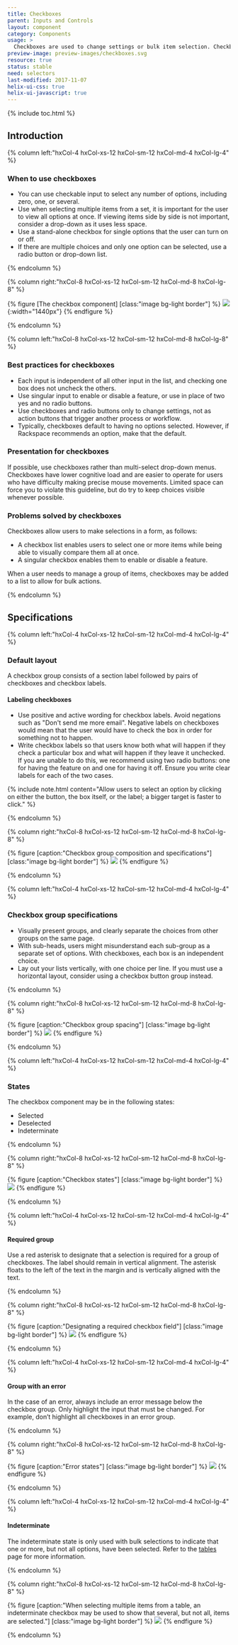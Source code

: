```yaml
---
title: Checkboxes
parent: Inputs and Controls
layout: component
category: Components
usage: >
  Checkboxes are used to change settings or bulk item selection. Checkboxes allow the user to select zero, one, or several items.
preview-image: preview-images/checkboxes.svg
resource: true
status: stable
need: selectors
last-modified: 2017-11-07
helix-ui-css: true
helix-ui-javascript: true
---
```


{% include toc.html %}

<section class="static-section" markdown="1">

## Introduction

<div class="hxRow"  markdown="1">

{% column left:"hxCol-4 hxCol-xs-12 hxCol-sm-12 hxCol-md-4 hxCol-lg-4" %}

### When to use checkboxes

- You can use checkable input to select any number of options, including zero, one, or several.
- Use when selecting multiple items from a set, it is important for the user to view all options at once. If viewing items side by side is not important, consider a drop-down as it uses less space.
- Use a stand-alone checkbox for single options that the user can turn on or off.
- If there are multiple choices and only one option can be selected, use a radio button or drop-down list.

{% endcolumn %}

{% column right:"hxCol-8 hxCol-xs-12 hxCol-sm-12 hxCol-md-8 hxCol-lg-8" %}

{% figure [The checkbox component] [class:"image bg-light border"] %}
![]({{site.url}}/assets/images/components/inputs-and-controls/checkboxes/checkbox-hero.png){:width="1440px"}
{% endfigure %}

{% endcolumn %}

</div>

</section>

<section class="static-section" markdown="1">

<div class="hxRow"  markdown="1">

{% column left:"hxCol-8 hxCol-xs-12 hxCol-sm-12 hxCol-md-8 hxCol-lg-8" %}

### Best practices for checkboxes

- Each input is independent of all other input in the list, and checking one box does not uncheck the others.
- Use singular input to enable or disable a feature, or use in place of two yes and no radio buttons.
- Use checkboxes and radio buttons only to change settings, not as action buttons that trigger another process or workflow.
- Typically, checkboxes default to having no options selected. However, if Rackspace recommends an option, make that the default.

### Presentation for checkboxes

If possible, use checkboxes rather than multi-select drop-down menus. Checkboxes have lower cognitive load and are easier to operate for users who have difficulty making precise mouse movements. Limited space can force you to violate this guideline, but do try to keep choices visible whenever possible.

### Problems solved by checkboxes

Checkboxes allow users to make selections in a form, as follows:

- A checkbox list enables users to select one or more items while being able to visually compare them all at once.
- A singular checkbox enables them to enable or disable a feature.

When a user needs to manage a group of items, checkboxes may be added to a list to allow for bulk actions.

{% endcolumn %}

</div>

</section>

<section class="static-section" markdown="1">

## Specifications

<div class="hxRow"  markdown="1">

{% column left:"hxCol-4 hxCol-xs-12 hxCol-sm-12 hxCol-md-4 hxCol-lg-4" %}

### Default layout

A checkbox group consists of a section label followed by pairs of checkboxes and checkbox labels.

#### Labeling checkboxes

- Use positive and active wording for checkbox labels. Avoid negations such as "Don't send me more email". Negative labels on checkboxes would mean that the user would have to check the box in order for something not to happen.
- Write checkbox labels so that users know both what will happen if they check a particular box and what will happen if they leave it unchecked. If you are unable to do this, we recommend using two radio buttons: one for having the feature on and one for having it off. Ensure you write clear labels for each of the two cases.

{% include note.html content="Allow users to select an option by clicking on either the button, the box itself, or the label; a bigger target is faster to click." %}

{% endcolumn %}

{% column right:"hxCol-8 hxCol-xs-12 hxCol-sm-12 hxCol-md-8 hxCol-lg-8" %}

{% figure [caption:"Checkbox group composition and specifications"] [class:"image bg-light border"] %}
![]({{site.url}}/assets/images/components/inputs-and-controls/checkboxes/checkbox-default.svg)
{% endfigure %}

{% endcolumn %}

</div>

</section>

<section class="static-section" markdown="1">

<div class="hxRow"  markdown="1">

{% column left:"hxCol-4 hxCol-xs-12 hxCol-sm-12 hxCol-md-4 hxCol-lg-4" %}

### Checkbox group specifications

- Visually present groups, and clearly separate the choices from other groups on the same page.
- With sub-heads, users might misunderstand each sub-group as a separate set of options. With checkboxes, each box is an independent choice.
- Lay out your lists vertically, with one choice per line. If you must use a horizontal layout, consider using a checkbox button group instead.

{% endcolumn %}

{% column right:"hxCol-8 hxCol-xs-12 hxCol-sm-12 hxCol-md-8 hxCol-lg-8" %}

{% figure [caption:"Checkbox group spacing"] [class:"image bg-light border"] %}
![]({{site.url}}/assets/images/components/inputs-and-controls/checkboxes/checkbox-group-image.svg)
{% endfigure %}

{% endcolumn %}

</div>

</section>

<section class="static-section" markdown="1">

<div class="hxRow"  markdown="1">

{% column left:"hxCol-4 hxCol-xs-12 hxCol-sm-12 hxCol-md-4 hxCol-lg-4" %}

### States

The checkbox component may be in the following states:

- Selected
- Deselected
- Indeterminate

{% endcolumn %}

{% column right:"hxCol-8 hxCol-xs-12 hxCol-sm-12 hxCol-md-8 hxCol-lg-8" %}

{% figure [caption:"Checkbox states"] [class:"image bg-light border"] %}
![]({{site.url}}/assets/images/components/inputs-and-controls/checkboxes/checkbox-states-image.svg)
{% endfigure %}

{% endcolumn %}

</div>

</section>

<section class="static-section" markdown="1">

<div class="hxRow"  markdown="1">

{% column left:"hxCol-4 hxCol-xs-12 hxCol-sm-12 hxCol-md-4 hxCol-lg-4" %}

#### Required group

Use a red asterisk to designate that a selection is required for a group of checkboxes. The label should remain in vertical alignment. The asterisk floats to the left of the text in the margin and is vertically aligned with the text.

{% endcolumn %}

{% column right:"hxCol-8 hxCol-xs-12 hxCol-sm-12 hxCol-md-8 hxCol-lg-8" %}

{% figure [caption:"Designating a required checkbox field"] [class:"image bg-light border"] %}
![]({{site.url}}/assets/images/components/inputs-and-controls/checkboxes/checkbox-required-group-image.svg)
{% endfigure %}

{% endcolumn %}

</div>

</section>

<section class="static-section" markdown="1">

<div class="hxRow"  markdown="1">

{% column left:"hxCol-4 hxCol-xs-12 hxCol-sm-12 hxCol-md-4 hxCol-lg-4" %}

#### Group with an error

In the case of an error, always include an error message below the checkbox group. Only highlight the input that must be changed. For example, don’t highlight all checkboxes in an error group.

{% endcolumn %}

{% column right:"hxCol-8 hxCol-xs-12 hxCol-sm-12 hxCol-md-8 hxCol-lg-8" %}

{% figure [caption:"Error states"] [class:"image bg-light border"] %}
![]({{site.url}}/assets/images/components/inputs-and-controls/checkboxes/checkbox-group-with-error-image.svg)
{% endfigure %}

{% endcolumn %}

</div>

</section>

<section class="static-section" markdown="1">

<div class="hxRow"  markdown="1">

{% column left:"hxCol-4 hxCol-xs-12 hxCol-sm-12 hxCol-md-4 hxCol-lg-4" %}

#### Indeterminate

The indeterminate state is only used with bulk selections to indicate that one or more, but not all options, have been selected. Refer to the [tables]({{site.baseurl}}/components/tables.html) page for more information.

{% endcolumn %}

{% column right:"hxCol-8 hxCol-xs-12 hxCol-sm-12 hxCol-md-8 hxCol-lg-8" %}

{% figure [caption:"When selecting multiple items from a table, an indeterminate
 checkbox may be used to show that several, but not all, items are selected."] [class:"image bg-light border"] %}
![]({{site.url}}/assets/images/components/inputs-and-controls/checkboxes/checkbox-indeterminate-image.svg)
{% endfigure %}

{% endcolumn %}

</div>

</section>
